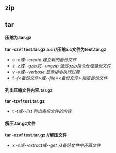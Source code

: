 ## zip
## tar
 
#### 压缩为.tar.gz
**tar -czvf test.tar.gz a.c //压缩a.c文件为test.tar.gz**
* c *-c或--create 建立新的备份文件*
* z *-z或--gzip或--ungzip 通过gzip指令处理备份文件*
* v *-v或--verbose 显示指令执行过程*
* f *-f<备份文件>或--file=<备份文件> 指定备份文件*
#### 列出压缩文件内容.tar.gz
**tar -tzvf test.tar.gz**
* t *-t或--list 列出备份文件的内容*
#### 解压.tar.gz文件
**tar -xzvf test.tar.gz //解压文件**
* x *-x或--extract或--get 从备份文件中还原文件*
